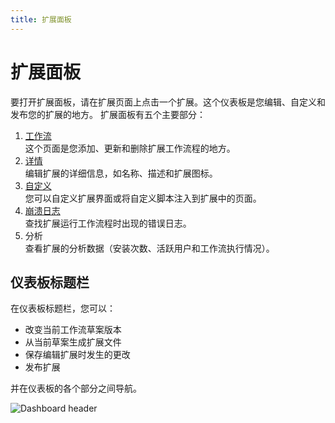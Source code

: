 ```yaml
---
title: 扩展面板
---
```


# 扩展面板

要打开扩展面板，请在扩展页面上点击一个扩展。这个仪表板是您编辑、自定义和发布您的扩展的地方。
扩展面板有五个主要部分：

1. [工作流](./workflows.md) <br />
   这个页面是您添加、更新和删除扩展工作流程的地方。
2. [详情](./details.md) <br />
   编辑扩展的详细信息，如名称、描述和扩展图标。
3. [自定义](./customize.md) <br />
   您可以自定义扩展界面或将自定义脚本注入到扩展中的页面。
4. [崩溃日志](./crash-logs.md) <br />
   查找扩展运行工作流程时出现的错误日志。
5. 分析 <br />
   查看扩展的分析数据（安装次数、活跃用户和工作流执行情况）。

## 仪表板标题栏

在仪表板标题栏，您可以：
- 改变当前工作流草案版本
- 从当前草案生成扩展文件
- 保存编辑扩展时发生的更改
- 发布扩展

并在仪表板的各个部分之间导航。

![Dashboard header](https://res.cloudinary.com/chat-story/image/upload/v1669979288/chrome_s3eM7HsTdf_mkctuo.png)